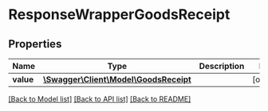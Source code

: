 # ResponseWrapperGoodsReceipt

## Properties
Name | Type | Description | Notes
------------ | ------------- | ------------- | -------------
**value** | [**\Swagger\Client\Model\GoodsReceipt**](GoodsReceipt.md) |  | [optional] 

[[Back to Model list]](../README.md#documentation-for-models) [[Back to API list]](../README.md#documentation-for-api-endpoints) [[Back to README]](../README.md)


